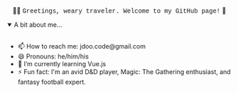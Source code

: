 <p align="center">
  <br>
🧙‍♂️ <span style="font-family: 'Courier New';">Greetings, weary traveler. Welcome to my GitHub page!</span> 🐉
</p>

<details open>
<summary>A bit about me...</summary>
  <br>
  <ul>
<li> 📫 How to reach me: jdoo.code@gmail.com</li>
<li> 😄 Pronouns: he/him/his</li>
<li> 🌱 I’m currently learning Vue.js</li>
<li> ⚡ Fun fact: I'm an avid D&D player, Magic: The Gathering enthusiast, and fantasy football expert.</li>
  </ul>
</details>

<!--
**john-doolittle/john-doolittle** is a ✨ _special_ ✨ repository because its `README.md` (this file) appears on your GitHub profile.

Here are some ideas to get you started:

- 🔭 I’m currently working on ...
- 🌱 I’m currently learning ...
- 👯 I’m looking to collaborate on ...
- 🤔 I’m looking for help with ...
- 💬 Ask me about ...
- 📫 How to reach me: ...
- 😄 Pronouns: ...
- ⚡ Fun fact: ...
-->
